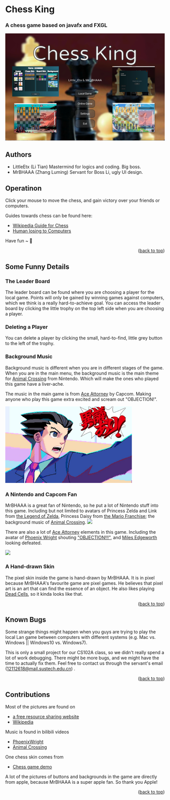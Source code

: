# Chess King
### A chess game based on javafx and FXGL

<img src="src/main/resources/assets/textures/Gameshot.png">

## Authors
* LittleEtx (Li Tian) Mastermind for logics and coding. Big boss.
* MrBHAAA (Zhang Luming) Servant for Boss Li, ugly UI design.

## Operatinon
Click your mouse to move the chess, and gain victory over your friends
or computers.

Guides towards chess can be found here: 
* [Wikipedia Guide for Chess](https://en.wikipedia.org/wiki/Chess)
* [Human losing to Computers](https://www.bilibili.com/video/BV17B4y117fd?share_source=copy_web)

Have fun ~ 🥳
<p align="right">(<a href="#top">back to top</a>)</p>

## Some Funny Details 

### The Leader Board
The leader board can be found where you are choosing a player 
for the local game. Points will only be gained by winning games 
against computers, which we think is a really hard-to-achieve 
goal. You can access the leader board by clicking the little trophy
on the top left side when you are choosing a player.

### Deleting a Player
You can delete a player by clicking the small, hard-to-find, little
grey button to the left of the trophy.

### Background Music
Background music is different when you are in different stages of 
the game. When you are in the main menu, the background music is the
 main theme for [Animal Crossing](https://animal-crossing.com) from Nintendo. Which will make the 
ones who played this game have a liver-ache.

The music in the main game is from [Ace Attorney](https://www.ace-attorney.com) by Capcom. Making anyone
who play this game extra excited and scream out "OBJECTION!".

<img src="src/main/resources/assets/textures/objection.png" width="400">


### A Nintendo and Capcom Fan
MrBHAAA is a great fan of Nintendo, so he put a lot of Nintendo stuff
into this game. Including but not limited to avatars of Princess Zelda 
and Link from [the Legend of Zelda](https://www.zelda.com/), Princess 
Daisy from [the Mario Franchise](https://mario.nintendo.com/characters/);
the background music of [Animal Crossing](https://animal-crossing.com).
<img src="https://www.zelda.com/breath-of-the-wild/assets/media/wallpapers/desktop-5.jpg" width="400">

There are also a lot of [Ace Attorney](https://www.ace-attorney.com) 
elements in this game. Including the avatar of [Phoenix Wright](https://aceattorney.fandom.com/wiki/Phoenix_Wright) shouting
["OBJECTION!!!"](https://aceattorney.fandom.com/wiki/Objection!), and 
[Miles Edgeworth](https://aceattorney.fandom.com/wiki/Miles_Edgeworth) looking defeated.

<img src="https://www.ace-attorney.com/images/anniversary_main-img.jpg" width = "400">


### A Hand-drawn Skin
The pixel skin inside the game is hand-drawn by MrBHAAA. It is in pixel 
because MrBHAAA's favourite game are pixel games. He believes that 
pixel art is an art that can find the essence of an object. He also likes 
playing [Dead Cells](https://dead-cells.com), so it kinda looks like that.

<!--
***Add your funny details here
--->

<p align="right">(<a href="#top">back to top</a>)</p>

## Known Bugs
Some strange things might happen when you guys are trying to play
the local Lan game between computers with different systems (e.g. Mac 
vs. Windows || Windows10 vs. Windows7).

This is only a small project for our CS102A class, so we didn't really
spend a lot of work debugging. There might be more bugs, and we might
 have the time to actually fix them. Feel free to contact us through
the servant's email (12112618@mail.sustech.edu.cn) .

<p align="right">(<a href="#top">back to top</a>)</p>

## Contributions
Most of the pictures are found on 
* [a free resource sharing website](https://www.aigei.com)
* [Wikipedia](https://en.wikipedia.org/wiki/Chess)

Music is found in bilibili videos
* [PhoenixWright](https://www.bilibili.com/video/BV17s411i7Qt?share_source=copy_web)
* [Animal Crossing](https://www.bilibili.com/video/BV14E411P7uc?share_source=copy_web)

One chess skin comes from 
* [Chess game demo](https://github.com/DiDicpR/ChessDemoForCS102A)

A lot of the pictures of buttons and backgrounds in the game are directly from apple, because MrBHAAA is a 
super apple fan. So thank you Apple!

<p align="right">(<a href="#top">back to top</a>)</p>


